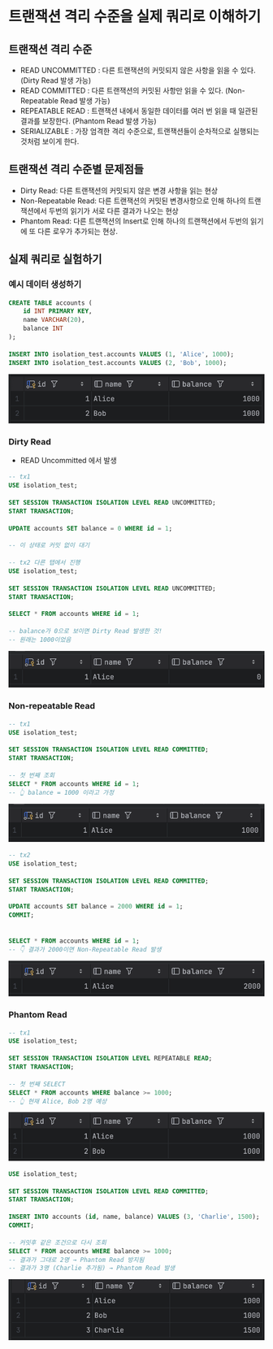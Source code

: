 # 트랜잭션 격리 수준을 실제 쿼리로 이해하기 

## 트랜잭션 격리 수준 
- READ UNCOMMITTED : 다른 트랜잭션의 커밋되지 않은 사항을 읽을 수 있다. (Dirty Read 발생 가능)
- READ COMMITTED : 다른 트랜잭션의 커밋된 사항만 읽을 수 있다. (Non-Repeatable Read 발생 가능)
- REPEATABLE READ : 트랜잭션 내에서 동일한 데이터를 여러 번 읽을 때 일관된 결과를 보장한다. (Phantom Read 발생 가능)
- SERIALIZABLE : 가장 엄격한 격리 수준으로, 트랜잭션들이 순차적으로 실행되는 것처럼 보이게 한다.

## 트랜잭션 격리 수준별 문제점들
- Dirty Read: 다른 트랜잭션의 커밋되지 않은 변경 사항을 읽는 현상
- Non-Repeatable Read: 다른 트랜잭션의 커밋된 변경사항으로 인해 하나의 트랜잭션에서 두번의 읽기가 서로 다른 결과가 나오는 현상
- Phantom Read: 다른 트랜잭션의 Insert로 인해 하나의 트랜잭션에서 두번의 읽기에 또 다른 로우가 추가되는 현상. 

## 실제 쿼리로 실험하기

### 예시 데이터 생성하기

```sql
CREATE TABLE accounts (
    id INT PRIMARY KEY,
    name VARCHAR(20),
    balance INT
);

INSERT INTO isolation_test.accounts VALUES (1, 'Alice', 1000);
INSERT INTO isolation_test.accounts VALUES (2, 'Bob', 1000);
```
![](../images/account-init.png)

### Dirty Read
- READ Uncommitted 에서 발생 

```sql
-- tx1
USE isolation_test;

SET SESSION TRANSACTION ISOLATION LEVEL READ UNCOMMITTED;
START TRANSACTION;

UPDATE accounts SET balance = 0 WHERE id = 1;

-- 이 상태로 커밋 없이 대기

-- tx2 다른 탭에서 진행
USE isolation_test;

SET SESSION TRANSACTION ISOLATION LEVEL READ UNCOMMITTED;
START TRANSACTION;

SELECT * FROM accounts WHERE id = 1;

-- balance가 0으로 보이면 Dirty Read 발생한 것!
-- 원래는 1000이었음
```

![](../images/dirty-read.png)

### Non-repeatable Read

```sql
-- tx1
USE isolation_test;

SET SESSION TRANSACTION ISOLATION LEVEL READ COMMITTED;
START TRANSACTION;

-- 첫 번째 조회
SELECT * FROM accounts WHERE id = 1;
-- 👆 balance = 1000 이라고 가정
```

![](../images/non-repeatable-1.png)

```sql
-- tx2
USE isolation_test;

SET SESSION TRANSACTION ISOLATION LEVEL READ COMMITTED;
START TRANSACTION;

UPDATE accounts SET balance = 2000 WHERE id = 1;
COMMIT;


SELECT * FROM accounts WHERE id = 1;
-- 👇 결과가 2000이면 Non-Repeatable Read 발생

```

![](../images/non-repeatable-2.png)


### Phantom Read

```sql
-- tx1
USE isolation_test;

SET SESSION TRANSACTION ISOLATION LEVEL REPEATABLE READ;
START TRANSACTION;

-- 첫 번째 SELECT
SELECT * FROM accounts WHERE balance >= 1000;
-- 👆 현재 Alice, Bob 2명 예상
```

![](../images/phantom-1.png)

```sql
USE isolation_test;

SET SESSION TRANSACTION ISOLATION LEVEL READ COMMITTED;
START TRANSACTION;

INSERT INTO accounts (id, name, balance) VALUES (3, 'Charlie', 1500);
COMMIT;

-- 커밋후 같은 조건으로 다시 조회
SELECT * FROM accounts WHERE balance >= 1000;
-- 결과가 그대로 2명 → Phantom Read 방지됨
-- 결과가 3명 (Charlie 추가됨) → Phantom Read 발생

```
![](../images/phantom-2.png)



